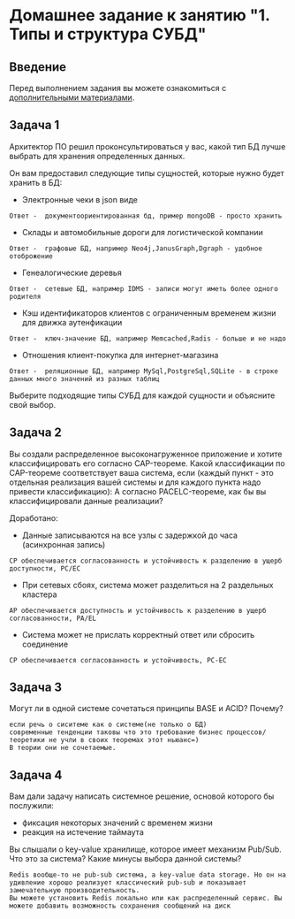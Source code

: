 # Домашнее задание к занятию "1. Типы и структура СУБД"

## Введение

Перед выполнением задания вы можете ознакомиться с 
[дополнительными материалами](https://github.com/netology-code/virt-homeworks/tree/virt-11/additional).

## Задача 1

Архитектор ПО решил проконсультироваться у вас, какой тип БД 
лучше выбрать для хранения определенных данных.

Он вам предоставил следующие типы сущностей, которые нужно будет хранить в БД:

- Электронные чеки в json виде
```
Ответ -  документоориентированная бд, пример mongoDB - просто хранить
```
- Склады и автомобильные дороги для логистической компании
```
Ответ -  графовые БД, например Neo4j,JanusGraph,Dgraph - удобное отоброжение 
```
- Генеалогические деревья
```
Ответ -  сетевые БД, например IDMS - записи могут иметь более одного родителя
```
- Кэш идентификаторов клиентов с ограниченным временем жизни для движка аутенфикации
```
Ответ -  ключ-значение БД, например Memcached,Radis - больше и не надо
```
- Отношения клиент-покупка для интернет-магазина
```
Ответ -  реляционные БД, например MySql,PostgreSql,SQLite - в строке данных много значений из разных таблиц
```
Выберите подходящие типы СУБД для каждой сущности и объясните свой выбор.

## Задача 2

Вы создали распределенное высоконагруженное приложение и хотите классифицировать его согласно 
CAP-теореме. Какой классификации по CAP-теореме соответствует ваша система, если 
(каждый пункт - это отдельная реализация вашей системы и для каждого пункта надо привести классификацию):
А согласно PACELC-теореме, как бы вы классифицировали данные реализации?

Доработано:
- Данные записываются на все узлы с задержкой до часа (асинхронная запись)
```
CP обеспечивается согласованность и устойчивость к разделению в ущерб доступности, PC/EC
```
- При сетевых сбоях, система может разделиться на 2 раздельных кластера
```
AP обеспечивается доступность и устойчивость к разделению в ущерб согласованности, PA/EL
```
- Система может не прислать корректный ответ или сбросить соединение
```
CP обеспечивается согласованность и устойчивость, PC-EC
```

## Задача 3

Могут ли в одной системе сочетаться принципы BASE и ACID? Почему?
```
если речь о сиситеме как о системе(не только о БД)
современные тенденции таковы что это требование бизнес процессов/ теоретики не учли в своих теоремах этот ньюанс=)
В теории они не сочетаемые.
```
## Задача 4

Вам дали задачу написать системное решение, основой которого бы послужили:

- фиксация некоторых значений с временем жизни
- реакция на истечение таймаута

Вы слышали о key-value хранилище, которое имеет механизм Pub/Sub. 
Что это за система? Какие минусы выбора данной системы?
```
Redis вообще-то не pub-sub система, а key-value data storage. Но он на удивление хорошо реализует классический pub-sub и показывает замечательную производительность. 
Вы можете установить Redis локально или как распределенный сервис. Вы можете добавить возможность сохранения сообщений на диск
```